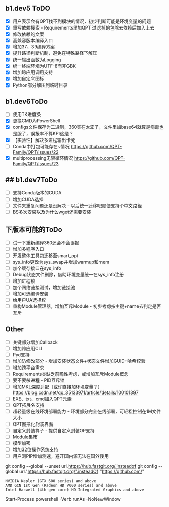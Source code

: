 ## b1.dev5 ToDO
- [x] 用户表示会有QPT找不到模块的情况，初步判断可能是环境变量的问题
- [x] 重写依赖搜索 - Requirements里加QPT 过滤掉的包除去依赖后加入上去
- [x] 修改依赖的文案
- [x] 高兼容版本编译入口
- [x] 增加37、39编译方案
- [x] 提升路径判断机制，避免在特殊路径下解压
- [x] 统一输出函数为Logging
- [x] 统一终端环境为UTF-8而非GBK
- [x] 增加跨应用调用支持
- [x] 增加自定义图标
- [x] Python部分解压到临时目录
## b1.dev6ToDo
- [ ] 使用TK进度条
- [x] 更换CMD为PowerShell
- [x] configs文件保存为二进制，360实在太笨了，文件里加base64就算是病毒也是服了，误报率不算KPI这是？
- [x] 【实验性】解决多进程输出卡死
- [ ] Conda中打包可能存在~情况 https://github.com/QPT-Family/QPT/issues/22
- [x] multiprocessing无限循环情况 https://github.com/QPT-Family/QPT/issues/23
## ## b1.dev7ToDo
- [ ] 支持Conda版本的CUDA
- [ ] 增加CUDA选择
- [ ] 文件夹重复问题还是没解决 - 以后统一迁移吧顺便支持个中文路径
- [ ] BS多次安装以及为什么wget还需要安装

## 下版本可能的ToDo
- [ ] 试一下重新编译360还会不会误报
- [ ] 增加多程序入口
- [ ] 开发整体工具包迁移至smart_opt
- [ ] sys_info更改为sys_swap并增加warmup和mem
- [ ] 加个缓存接口在sys_info
- [ ] Debug状态文件删除，借助环境变量统一在sys_info注册
- [ ] 增加进程锁
- [ ] 加个网络链接测试，增加链接池
- [ ] 增加可选编译安装
- [ ] 给用户UA选择权
- [ ] 重构Module管理器，增加互斥Module - 初步考虑按主键+name去判定是否互斥
## Other
- [ ] 关键部分增加Callback
- [ ] 增加跨应用CLI
- [ ] Pyd支持
- [ ] 增加防修改部分 - 增加安装状态文件+状态文件增加GUID+哈希校验
- [ ] 增加跨平台需求
- [ ] Requirements类缺乏前瞻性考虑，或增加互斥Module概念
- [ ] 要不要杀进程 - PID互斥锁
- [ ] 增加MKL深度适配（或许直接加环境变量？） https://blog.csdn.net/qq_35133971/article/details/100101397
- [ ] EXE、txt、cmd加入QPT元素
- [ ] QPT拓展名支持
- [ ] 超轻量级在线环境部署能力 - 环境部分完全在线部署，可轻松控制在1M文件大小
- [ ] QPT图形化封装界面
- [ ] 自定义封装算子 - 提供自定义封装OP支持
- [ ] Module集市
- [ ] 模型加密
- [ ] 增加32位操作系统支持
- [ ] 用户测PIP增加测速，避开国内源无法在国外使用

git config --global --unset url.https://hub.fastgit.org/.insteadof
git config --global url."https://hub.fastgit.org/".insteadOf "https://github.com/"

    NVIDIA Kepler (GTX 600 series) and above
    AMD GCN 1st Gen (Radeon HD 7000 series) and above
    Intel Haswell (4th-gen core) HD Integrated Graphics and above

Start-Process powershell -Verb runAs -NoNewWindow